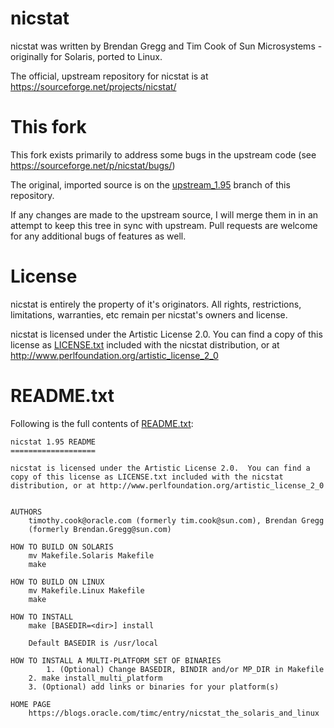 nicstat
=======

nicstat was written by Brendan Gregg and Tim Cook of Sun Microsystems - originally
for Solaris, ported to Linux.

The official, upstream repository for nicstat is at https://sourceforge.net/projects/nicstat/

This fork
=========

This fork exists primarily to address some bugs in the upstream code
(see https://sourceforge.net/p/nicstat/bugs/)

The original, imported source is on the
[upstream_1.95](https://github.com/scotte/nicstat/tree/upstream_1.95)
branch of this repository.

If any changes are made to the upstream source, I will merge them in in an
attempt to keep this tree in sync with upstream. Pull requests are welcome for
any additional bugs of features as well.

License
=======

nicstat is entirely the property of it's originators. All rights, restrictions,
limitations, warranties, etc remain per nicstat's owners and license.

nicstat is licensed under the Artistic License 2.0.  You can find a
copy of this license as [LICENSE.txt](LICENSE.txt) included with the nicstat
distribution, or at http://www.perlfoundation.org/artistic_license_2_0

README.txt
==========

Following is the full contents of [README.txt](README.txt):

```
nicstat 1.95 README
===================

nicstat is licensed under the Artistic License 2.0.  You can find a
copy of this license as LICENSE.txt included with the nicstat
distribution, or at http://www.perlfoundation.org/artistic_license_2_0


AUTHORS
    timothy.cook@oracle.com (formerly tim.cook@sun.com), Brendan Gregg
    (formerly Brendan.Gregg@sun.com)

HOW TO BUILD ON SOLARIS
    mv Makefile.Solaris Makefile
    make

HOW TO BUILD ON LINUX
    mv Makefile.Linux Makefile
    make

HOW TO INSTALL
    make [BASEDIR=<dir>] install

    Default BASEDIR is /usr/local

HOW TO INSTALL A MULTI-PLATFORM SET OF BINARIES
        1. (Optional) Change BASEDIR, BINDIR and/or MP_DIR in Makefile
    2. make install_multi_platform
    3. (Optional) add links or binaries for your platform(s)

HOME PAGE
    https://blogs.oracle.com/timc/entry/nicstat_the_solaris_and_linux
```
